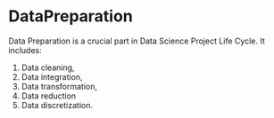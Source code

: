 # DataPreparation
Data Preparation is a crucial part in Data Science Project Life Cycle. It includes:
1. Data cleaning,
2. Data integration, 
3. Data transformation, 
4. Data reduction 
5. Data discretization.
